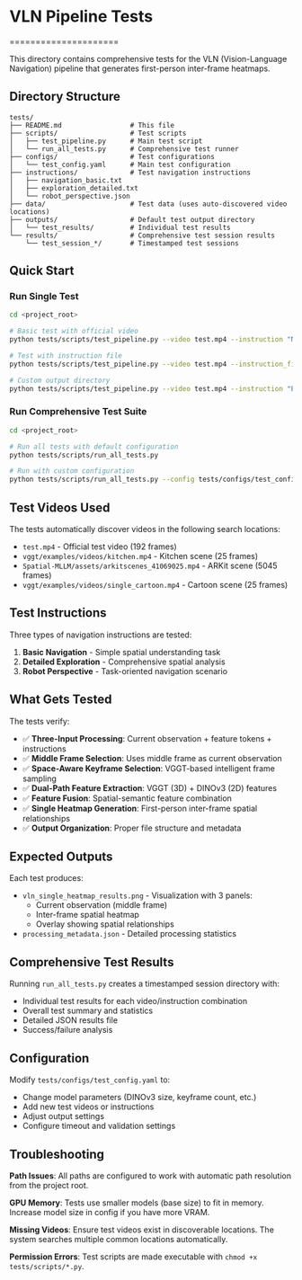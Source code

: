 # VLN Pipeline Tests
=====================

This directory contains comprehensive tests for the VLN (Vision-Language Navigation) pipeline that generates first-person inter-frame heatmaps.

## Directory Structure

```
tests/
├── README.md                 # This file
├── scripts/                  # Test scripts
│   ├── test_pipeline.py      # Main test script  
│   └── run_all_tests.py      # Comprehensive test runner
├── configs/                  # Test configurations
│   └── test_config.yaml      # Main test configuration
├── instructions/             # Test navigation instructions
│   ├── navigation_basic.txt
│   ├── exploration_detailed.txt
│   └── robot_perspective.json
├── data/                     # Test data (uses auto-discovered video locations)
├── outputs/                  # Default test output directory
│   └── test_results/         # Individual test results
└── results/                  # Comprehensive test session results
    └── test_session_*/       # Timestamped test sessions
```

## Quick Start

### Run Single Test
```bash
cd <project_root>

# Basic test with official video
python tests/scripts/test_pipeline.py --video test.mp4 --instruction "Navigate and analyze spatial relationships"

# Test with instruction file
python tests/scripts/test_pipeline.py --video test.mp4 --instruction_file tests/instructions/navigation_basic.txt

# Custom output directory
python tests/scripts/test_pipeline.py --video test.mp4 --instruction "Explore this space" --output_dir tests/outputs/custom_test
```

### Run Comprehensive Test Suite
```bash
cd <project_root>

# Run all tests with default configuration
python tests/scripts/run_all_tests.py

# Run with custom configuration
python tests/scripts/run_all_tests.py --config tests/configs/test_config.yaml
```

## Test Videos Used

The tests automatically discover videos in the following search locations:
- `test.mp4` - Official test video (192 frames)
- `vggt/examples/videos/kitchen.mp4` - Kitchen scene (25 frames)  
- `Spatial-MLLM/assets/arkitscenes_41069025.mp4` - ARKit scene (5045 frames)
- `vggt/examples/videos/single_cartoon.mp4` - Cartoon scene (25 frames)

## Test Instructions

Three types of navigation instructions are tested:
1. **Basic Navigation** - Simple spatial understanding task
2. **Detailed Exploration** - Comprehensive spatial analysis 
3. **Robot Perspective** - Task-oriented navigation scenario

## What Gets Tested

The tests verify:
- ✅ **Three-Input Processing**: Current observation + feature tokens + instructions
- ✅ **Middle Frame Selection**: Uses middle frame as current observation 
- ✅ **Space-Aware Keyframe Selection**: VGGT-based intelligent frame sampling
- ✅ **Dual-Path Feature Extraction**: VGGT (3D) + DINOv3 (2D) features
- ✅ **Feature Fusion**: Spatial-semantic feature combination
- ✅ **Single Heatmap Generation**: First-person inter-frame spatial relationships
- ✅ **Output Organization**: Proper file structure and metadata

## Expected Outputs

Each test produces:
- `vln_single_heatmap_results.png` - Visualization with 3 panels:
  - Current observation (middle frame)
  - Inter-frame spatial heatmap
  - Overlay showing spatial relationships
- `processing_metadata.json` - Detailed processing statistics

## Comprehensive Test Results

Running `run_all_tests.py` creates a timestamped session directory with:
- Individual test results for each video/instruction combination
- Overall test summary and statistics
- Detailed JSON results file
- Success/failure analysis

## Configuration

Modify `tests/configs/test_config.yaml` to:
- Change model parameters (DINOv3 size, keyframe count, etc.)
- Add new test videos or instructions
- Adjust output settings
- Configure timeout and validation settings

## Troubleshooting

**Path Issues**: All paths are configured to work with automatic path resolution from the project root.

**GPU Memory**: Tests use smaller models (base size) to fit in memory. Increase model size in config if you have more VRAM.

**Missing Videos**: Ensure test videos exist in discoverable locations. The system searches multiple common locations automatically.

**Permission Errors**: Test scripts are made executable with `chmod +x tests/scripts/*.py`.